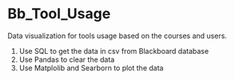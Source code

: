# Bb_Tool_Usage

Data visualization for tools usage based on the courses and users. 

1. Use SQL to get the data in csv from Blackboard database
2. Use Pandas to clear the data
3. Use Matplolib and Searborn to plot the data
